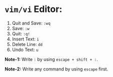 # `vim/vi` Editor:

1. Quit and Save: `:wq`
2. Save: `:w`
2. Quit: `:q!`
3. Insert Text: `i`
4. Delete Line: `dd`
5. Undo Text: `u`


**Note-1:** Write `:` by using `escape + shift + :`.

**Note-2:** Write any command by using `escape` first.
